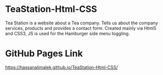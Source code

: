 # TeaStation-Html-CSS
Tea Station is a website about a Tea company. Tells us about the company services, products and provides a contact form. Created mainly via Html5 and CSS3, JS is used for the Hamburger side menu toggling.

# GitHub Pages Link
https://hassanalimalek.github.io/TeaStation-Html-CSS/
